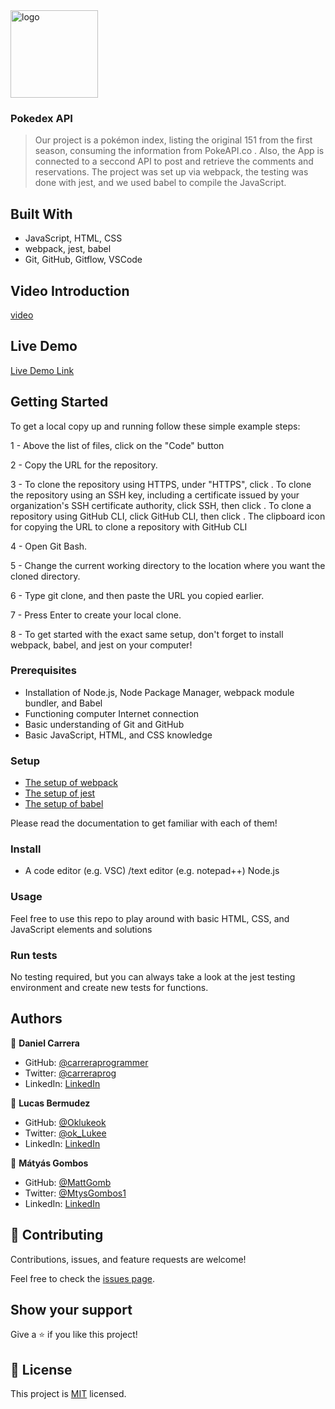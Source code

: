 
  <img src="https://img.icons8.com/cute-clipart/256/pokemon-go.png" alt="logo" width="140"  height="auto" align="center" />
  <br/>

  <h3><b>Pokedex API</b></h3>


> Our project is a pokémon index, listing the original 151 from the first season, consuming the information from PokeAPI.co .
  Also, the App is connected to a seccond API to post and retrieve the comments and reservations.
  The project was set up via webpack, the testing was done with jest, and we used babel to compile the JavaScript.


## Built With

- JavaScript, HTML, CSS
- webpack, jest, babel
- Git, GitHub, Gitflow, VSCode

## Video Introduction

[video](https://drive.google.com/file/d/1lBOUQEx8705HpSR24fNicWKsbDIbqoDa/view?usp=sharing)

## Live Demo 

[Live Demo Link](https://mattgomb.github.io/module2-capstone/dist/)


## Getting Started

To get a local copy up and running follow these simple example steps:

1 - Above the list of files, click on the "Code" button

2 - Copy the URL for the repository.

3 - To clone the repository using HTTPS, under "HTTPS", click . To clone the repository using an SSH key, including a certificate issued by your organization's SSH certificate authority, click SSH, then click . To clone a repository using GitHub CLI, click GitHub CLI, then click . The clipboard icon for copying the URL to clone a repository with GitHub CLI

4 - Open Git Bash.

5 - Change the current working directory to the location where you want the cloned directory.

6 - Type git clone, and then paste the URL you copied earlier.

7 - Press Enter to create your local clone.

8 - To get started with the exact same setup, don't forget to install webpack, babel, and jest on your computer!


### Prerequisites

- Installation of Node.js, Node Package Manager, webpack module bundler, and Babel 
- Functioning computer Internet connection 
- Basic understanding of Git and GitHub
- Basic JavaScript, HTML, and CSS knowledge

### Setup

- [The setup of webpack](https://webpack.js.org/guides/getting-started/)
- [The setup of jest](https://jest-bot.github.io/jest/docs/getting-started.html)
- [The setup of babel](https://babeljs.io/setup)

Please read the documentation to get familiar with each of them!

### Install

- A code editor (e.g. VSC) /text editor (e.g. notepad++) Node.js

### Usage

Feel free to use this repo to play around with basic HTML, CSS, and JavaScript elements and solutions

### Run tests

No testing required, but you can always take a look at the jest testing environment and create new tests for functions.

## Authors

👤 **Daniel Carrera**

- GitHub: [@carreraprogrammer](https://github.com/carreraprogrammer )
- Twitter: [@carreraprog](https://twitter.com/carreraprog)
- LinkedIn: [LinkedIn](https://www.linkedin.com/in/daniel-carrera-85a917244/)

👤 **Lucas Bermudez**

- GitHub: [@Oklukeok](https://github.com/Oklukeok)
- Twitter: [@ok_Lukee](https://twitter.com/ok_Lukee)
- LinkedIn: [LinkedIn](https://www.linkedin.com/in/lucas-bermudez/)

👤 **Mátyás Gombos**

- GitHub: [@MattGomb](https://github.com/MattGomb)
- Twitter: [@MtysGombos1](https://twitter.com/MtysGombos1)
- LinkedIn: [LinkedIn](https://www.linkedin.com/in/gombos-m%C3%A1ty%C3%A1s-28139771/)

## 🤝 Contributing

Contributions, issues, and feature requests are welcome!

Feel free to check the [issues page](../../issues/).

## Show your support

Give a ⭐️ if you like this project!


## 📝 License

This project is [MIT](./LICENSE) licensed.


